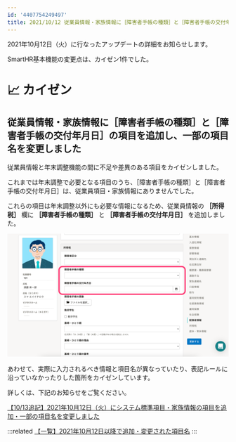 ```yaml
---
id: '4407754249497'
title: 2021/10/12 従業員情報・家族情報に［障害者手帳の種類］と［障害者手帳の交付年月日］の項目を追加し、一部の項目名を変更しました
---
```

2021年10月12日（火）に行なったアップデートの詳細をお知らせします。

SmartHR基本機能の変更点は、カイゼン1件でした。

# 📈 カイゼン

## 従業員情報・家族情報に［障害者手帳の種類］と［障害者手帳の交付年月日］の項目を追加し、一部の項目名を変更しました

従業員情報と年末調整機能の間に不足や差異のある項目をカイゼンしました。

これまでは年末調整で必要となる項目のうち、［障害者手帳の種類］と［障害者手帳の交付年月日］は、従業員項目・家族情報にありませんでした。

これらの項目は年末調整以外にも必要な情報になるため、従業員情報の **［所得税］** 欄に **［障害者手帳の種類］** と **［障害者手帳の交付年月日］** を追加しました。

![](./__________2021-10-13_11_21_48.png)

あわせて、実際に入力されるべき情報と項目名が異なっていたり、表記ルールに沿っていなかったりした箇所をカイゼンしています。

詳しくは、下記のお知らせをご覧ください。

[【10/13追記】2021年10月12日（火）にシステム標準項目・家族情報の項目を追加・一部の項目名を変更しました](https://smarthr.jp/update/26541)

:::related
[【一覧】2021年10月12日以降で追加・変更された項目名](https://knowledge.smarthr.jp/hc/ja/articles/4406354011545)
:::
